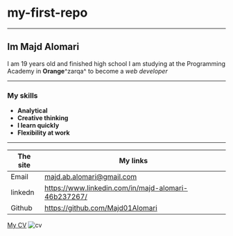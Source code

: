 # my-first-repo
___
## Im Majd Alomari
I am 19 years old and finished high school
I am studying at the Programming Academy in **Orange**^zarqa^ to become a *web developer* 
___
### My skills
* **Analytical**
* **Creative thinking**
* **I learn quickly**
* **Flexibility at work** 
________

| The site | My links|
| --- | --- |
|Email|majd.ab.alomari@gmail.com
|linkedn|https://www.linkedin.com/in/majd-alomari-46b237267/
|Github|https://github.com/Majd01Alomari

[My CV](https://drive.google.com/file/d/1oBav4hxqJZTEKCpBLzHVAQakBp7kI4p7/view?usp=sharing)
![cv](https://cdn-icons-png.flaticon.com/512/2666/2666421.png)
